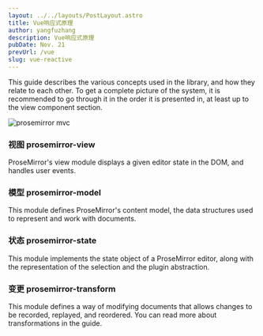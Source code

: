 ```yaml
---
layout: ../../layouts/PostLayout.astro
title: Vue响应式原理
author: yangfuzhang
description: Vue响应式原理
pubDate: Nov. 21
prevUrl: /vue
slug: vue-reactive
---
```


This guide describes the various concepts used in the library, and how they relate to each other. To get a complete picture of the system, it is recommended to go through it in the order it is presented in, at least up to the view component section.

![prosemirror mvc](/prosemirror-mvc.png)

### 视图 prosemirror-view
ProseMirror's view module displays a given editor state in the DOM, and handles user events.

### 模型 prosemirror-model
This module defines ProseMirror's content model, the data structures used to represent and work with documents.

### 状态 prosemirror-state
This module implements the state object of a ProseMirror editor, along with the representation of the selection and the plugin abstraction.

### 变更 prosemirror-transform
This module defines a way of modifying documents that allows changes to be recorded, replayed, and reordered. You can read more about transformations in the guide.

